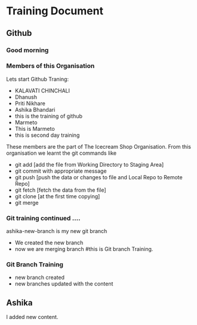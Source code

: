 # Training Document

## Github
### Good morning
### Members of this Organisation
Lets start Github Traning:
- KALAVATI CHINCHALI
- Dhanush
- Priti Nikhare
- Ashika Bhandari
- this is the training of github
- Marmeto
- This is Marmeto
- this is second day training

These members are the part of The Icecream Shop Organisation. From this organisation we learnt the git commands like 
- git add [add the file from Working Directory to Staging Area]
- git commit with appropriate message 
- git push [push the data or changes to file and Local Repo to Remote Repo]
- git fetch [fetch the data from the file]
- git clone [at the first time copying] 
- git merge

### Git training continued ....
ashika-new-branch is my new git branch
- We created the new branch
- now we are merging branch 
#this is Git branch Training.

### Git Branch Training
- new branch created 
- new branches updated with the content

## Ashika 
 I added new content.